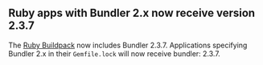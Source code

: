 ##  Ruby apps with Bundler 2.x now receive version 2.3.7

The [Ruby Buildpack](https://devcenter.heroku.com/articles/ruby-support#libraries) now includes Bundler 2.3.7. Applications specifying Bundler 2.x in their `Gemfile.lock` will now receive bundler: 2.3.7.
